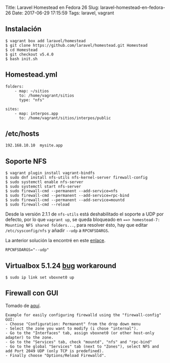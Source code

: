 Title: Laravel Homestead en Fedora 26
Slug: laravel-homestead-en-fedora-26
Date: 2017-06-29 17:15:59
Tags: laravel, vagrant


## Instalación ##
```text
$ vagrant box add laravel/homestead
$ git clone https://github.com/laravel/homestead.git Homestead
$ cd Homestead
$ git checkout v5.4.0
$ bash init.sh
```
## Homestead.yml ##
```
folders:
    - map: ~/sitios
      to: /home/vagrant/sitios
      type: "nfs"

sites:
    - map: interpos.app
      to: /home/vagrant/sitios/interpos/public
```
## /etc/hosts ##
```text
192.168.10.10  mysite.app
```
## Soporte NFS ##
```text
$ vagrant plugin install vagrant-bindfs
$ sudo dnf install nfs-utils nfs-kernel-server firewall-config
$ sudo systemctl enable nfs-server
$ sudo systemctl start nfs-server
$ sudo firewall-cmd --permanent --add-service=nfs
$ sudo firewall-cmd --permanent --add-service=rpc-bind
$ sudo firewall-cmd --permanent --add-service=mountd
$ sudo firewall-cmd --reload
```
Desde la versión 2.1.1 de `nfs-utils` está deshabilitado el soporte a UDP por defecto, por lo que `vagrant up`, se queda bloqueado en `==> homestead-7: Mounting NFS shared folders...`, para resolver ésto, hay que editar `/etc/sysconfig/nfs` y añadir `--udp` a `RPCNFSDARGS`.

La anterior solución la encontré en este [enlace](https://robertbasic.com/blog/enable-udp-for-nfs-on-fedora/).

```text
RPCNFSDARGS="--udp"
```
## Virtualbox 5.1.24 [bug](https://www.virtualbox.org/ticket/16911) workaround ##
```text
$ sudo ip link set vboxnet0 up
```
## Firewall con GUI ##
Tomado de [aquí](https://meta.discourse.org/t/solved-nfs-mount-hangs-need-vagrant-file-for-fedora-23/41314/2).
```text
Example for easily configuring firewalld using the "firewall-config" GUI:
- Choose "Configuration: Permanent" from the drop down menu
- Select the zone you want to modify (i chose "internal").
- Go to the "Interfaces" tab, assign vboxnet0 (or other host-only adapter) to the zone.
- Go to the "Services" tab, check "mountd", "nfs" and "rpc-bind"
- Go to the global "Services" tab (next to "Zones"), select NFS and add Port 2049 UDP (only TCP is predefined).
- Finally choose "Options/Reload Firewalld".
```
















